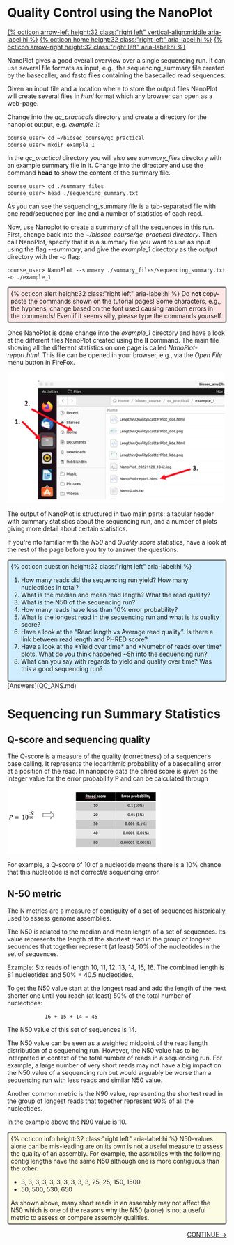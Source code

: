 # Quality Control using the NanoPlot

[{% octicon arrow-left height:32 class:"right left" vertical-align:middle aria-label:hi %}](QC.md) [{% octicon home height:32 class:"right left" aria-label:hi %}](index.md) [{% octicon arrow-right height:32 class:"right left" aria-label:hi %}](QC_F.md)

NanoPlot gives a good overall overview over a single sequencing run. It can use several file formats as input, e.g., the sequencing_summary file created by the basecaller, and fastq files containing the basecalled read sequences.

Given an input file and a location where to store the output files NanoPlot will create several files in *html* format which any browser can open as a web-page.

Change into the *qc_practicals* directory and create a directory for the nanoplot output, e.g. *example_1*:

    course_user> cd ~/biosec_course/qc_practical
    course_user> mkdir example_1

In the *qc_practical* directory you will also see *summary_files* directory with an example summary file in it.  Change into the directory and use the command **head** to show the content of the summary file.

    course_user> cd ./summary_files
    course_user> head ./sequencing_summary.txt

As you can see the sequencing_summary file is a tab-separated file with one read/sequence per line and a number of statistics of each read.


Now, use Nanoplot to create a summary of all the sequences in this run. First, change back into the *~/biosec_course/qc_practical directory*. Then call NanoPlot, specify that it is a summary file you want to use as input using the flag *--summary*, and give the *example_1* directory as the output directory with the *-o* flag:

    course_user> NanoPlot --summary ./summary_files/sequencing_summary.txt -o ./example_1

<div style="background-color:#ffe6e6;border-radius:5px;border-style:solid;border-color:gray;padding:5px">
  {% octicon alert height:32 class:"right left" aria-label:hi %}
  Do <b>not</b> copy-paste the commands shown on the tutorial pages! Some characters, e.g., the hyphens, change based on the font used causing random errors in the commands! Even if it seems silly, please type the commands yourself.
</div>

Once NanoPlot is done change into the *example_1* directory and have a look at the different files NanoPlot created using the **ll** command. The main file showing all the different statistics on one page is called *NanoPlot-report.html*. This file can be opened in your browser, e.g., via the *Open File* menu button in FireFox.


<img src="figures/qc_n_1.png" height="300px">


The output of NanoPlot is structured in two main parts: a tabular header with summary statistics about the sequencing run, and a number of plots giving more detail about certain statistics. 

If you're nto familiar with the *N50* and *Quality score* statistics, have a look at the rest of the page before you try to answer the questions. 


<div style="background-color:#cfedfe;border-radius:5px;border-style:solid;border-color:gray;padding:5px">
  {% octicon question height:32 class:"right left" aria-label:hi %}
  <ol>
    <li>How many reads did the sequencing run yield? How many nucleotides in total?</li>
    <li>What is the median and mean read length? What the read quality?</li>
    <li>What is the N50 of the sequencing run?</li>
    <li>How many reads have less than 10% error probability?</li>
    <li>What is the longest read in the sequencing run and what is its quality score?</li>
    <li>Have a look at the “Read length vs Average read quality”. Is there a link between read length and PHRED score?</li>
    <li>Have a look at the *Yield over time* and *Numebr of reads over time* plots. What do you think happened ~5h into the sequencing run?</li>
    <li>What can you say with regards to yield and quality over time? Was this a good sequencing run?</li>
  </ol>
</div>
[Answers](QC_ANS.md)


# Sequencing run Summary Statistics

## Q-score and sequencing quality

The Q-score is a measure of the quality (correctness) of a sequencer’s base calling. It represents the logarithmic probability of a basecalling error at a position of the read. In nanopore data the phred score is given as the integer value for the error probability P and can be calculated through

<img src="figures/qc_n_2.png" height="150px">

For example, a Q-score of 10 of a nucleotide means there is a 10% chance that this nucleotide is not correct/a sequencing error. 

## N-50 metric

The N metrics are a measure of contiguity of a set of sequences historically used to assess genome assemblies.

The N50 is related to the median and mean length of a set of sequences. Its value represents the length of the shortest read in the group of longest sequences that together represent (at least) 50% of the nucleotides in the set of sequences.

Example:
Six reads of length 10, 11, 12, 13, 14, 15, 16.
The combined length is 81 nucleotides and 50% = 40.5 nucleotides.

To get the N50 value start at the longest read and add the length of the next shorter one until you reach (at least) 50% of the total number of nucleotides:

                16 + 15 + 14 = 45

The N50 value of this set of sequences is 14.

The N50 value can be seen as a weighted midpoint of the read length distribution of a sequencing run. However, the N50 value has to be interpreted in context of the total number of reads in a sequencing run. For example, a large number of very short reads may not have a big impact on the N50 value of a sequencing run but would arguably be worse than a sequencing run with less reads and similar N50 value.


Another common metric is the N90 value, representing the shortest read in the group of longest reads that together represent 90% of all the nucleotides.

In the example above the N90 value is 10.

<div style="background-color:#fcfce5;border-radius:5px;border-style:solid;border-color:gray;padding:5px">
  {% octicon info height:32 class:"right left" aria-label:hi %}
  N50-values alone can be mis-leading are on its own is not a useful measure to assess the quality of an assembly. For example, the assmblies with the following contig lengths have the same N50 although one is more contiguous than the other:<br>
  <ul>
    <li>3, 3, 3, 3, 3, 3, 3, 3, 3, 3, 25, 25, 150, 1500</li>
    <li>50, 500, 530, 650</li>
  </ul>
  As shown above, many short reads in an assembly may not affect the N50 which is one of the reasons why the N50 (alone) is not a useful metric to assess or compare assembly qualities.
</div>

<p align="right"><a href="https://bluemountainsanalytics.github.io/BMA_CLI-tutorial/QC_F.html">CONTINUE -></a>
</p>
